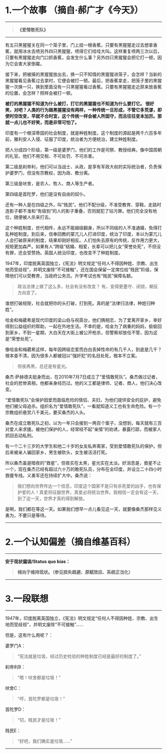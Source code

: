 
# 1.一个故事 （摘自·郝广才《今天》）
----------

> **《爱情敢死队》**

----------

 有五只黑猩猩关在同一个笼子里，门上挂一根香蕉，只要有黑猩猩走过去想拿香蕉，就用冰水去喷另外四只黑猩猩，喷得它们哇哇大叫。这样重复喷两三次以后，只要有黑猩猩走向门口抓香蕉，会发生什么事？另外四只黑猩猩会把它打一顿，因为它会害大家倒霉。
 
 接下来，把被揍的黑猩猩放出去，换一只不知情的黑猩猩进笼子，会怎样？当新的黑猩猩看见香蕉过去拿时，它便会被打一顿。最后，把香蕉拿走，把笼子里的黑猩猩一次换一只，换到里面没有一只黑猩猩看过香蕉。只要有黑猩猩走近原来放香蕉的位置，会怎样？照样会被打一顿。
 
 **被打的黑猩猩不知道为什么被打，打它的黑猩猩也不知道为什么要打它。 很好笑，对吧？人类的行为跟黑猩猩没有两样，一种传统一旦形成，不管它多荒谬，即使时空改变，早就不合时宜，这个传统一样会被人所固守，而且往往变本加厉。那就一点儿也不好笑，而是非常可怕了。**
 
 印度有一个根深蒂固的社会制度，就是种姓制度。这个制度的源起是两千六百多年前，雅利安人入侵、征服了印度，统治者为方便统治，建立种姓制度。
 
 把人分成四个阶级，第一级是婆罗门，他们的工作是司祭、教授经典，像中国周朝的礼官。他们不用交税、不可处罚、不可杀害。
 
 第二级是刹帝利，他们可以当战士、从政，是享有军政大权的实际统治者，负责保护婆罗门，但没有宗教权，因为政、教分离。
 
 第三级是吠舍，是农人、牧人、商人等生产者。 
 
 第四级是首陀罗，他们是没有自由的奴仆。
 
 还有一种人是在四级之外，叫“贱民”。他们不配分级，不准受教育、穿鞋，走路时连影子都不准和“有级别”的人的影子重叠，否则就犯了玷污罪。他们完全没有地位，随便被人杀来打去。 
 
 这个种姓制度，世代相传，永远不能越级翻身，所以不同级的人不准通婚，免得打乱种姓制度。到后来，信奉回教的蒙兀儿人打进印度，统治了印度，本以为蒙兀儿人会打破原来的制度，结果却刚好相反。人们怕失去原有的传统，反作用力更大，规矩更加森严。如果有人“跨级”结婚、相爱，长辈可以把儿女“荣誉处死”，不但没有罪，还会受赞扬。英国人统治印度，也改变不了种姓制度。
 
 1947年，印度脱离英国独立，《宪法》明文规定“任何人不得因种姓、宗教、出生地而受歧视”，并明文废除“不可接触”，还在国会保留一定席位给“贱民”阶级，保障他们可以受教育，当政府公务员。升学考试也有“贱民”保障名额。
 

>  政治法律上做了这么多，社会有没有改变？ 有，变得更墨守、闭锁，朝反方向变了。

 
 谁想打破规矩，社会就把你的头打破，打到死。真的是“法律归法律，种姓归种姓”。
 
 哈金和梅葳希是现代印度的梁山伯与祝英台，他们俩相恋，为了爱离开家乡，幸好得到公益组织的帮助，一起在外地生活。不幸的是，哈金为了病重的妈妈，偷偷回到家乡，不到一星期，大白天在大街上被公开枪杀，但警察却放任不管，因为这是“荣誉处死”。
 
 像哈金和梅葳希这样，每年因跨级恋爱而白白丢掉性命的有几千人，到底是几千？根本查不清，因为很多人都被冠以“强奸犯”的名目处死，根本不立案。
 
 

> 但夜再黑，总还是有星光。

 
 桑杰·萨赫德夫挺身而出，在2010年7月7日成立了“爱情敢死队”。桑杰做过记者，社会的悲惨真相，他都亲身经历过。他的义工都是律师、记者、商人，他们决心改变。
 
 “爱情敢死队”会保护因爱而面临危险的情侣、夫妇，为他们提供安全的庇护，避免他们被父母追杀。组织名为“爱情敢死队”，一看就知道义工也有生命危险。有一个宗教组织悬赏八千美元，要买桑杰的人头。
 
 桑杰在成立敢死队之初，以为一年只会接到一两百个案子，没想到，每天就有三百对爱人来求援。被他们保护的人，经常经不起“亲情”的劝诱，暴露行踪，而被家人抓回去动私刑。
 
 有一个二十三岁的大学生和他二十岁的女友私奔离家，受到爱情敢死队的保护。但后来被亲人骗回家乡，男生被砍头，女生被活活打死。
 
 所以桑杰虽是暗夜的“救星”，但夜实在太黑，星光实在太淡。好消息是，救星不止一个，现在桑杰已经有超过六十万的敢死队员，分布在全印度，并设立二十四小时救援专线。义勇军还在持续扩大中。桑杰说：
 

>  我们想向世界传达一个信息，印度这个国家不是只有杀死爱的凶手，也有保护爱的人！真爱将征服世界，真爱必将统治世界。我相信一定会有这一天，到了这一天，世界才真的得到解放。 
 
 是啊，我们都在等这一天。如果我们想早一点儿看见这一天，就要像桑杰那样见义勇为，不要只是等待。

----------
# 2.一个认知偏差（摘自维基百科）
----------

**安于现状偏误/Status quo bias：**

> **倾向于维持现状。（参见损失趋避、原赋效应、系统正当化）**

----------
# 3.一段联想
----------

1947年，印度脱离英国独立，《宪法》明文规定“任何人不得因种姓、宗教、出生地而受歧视”，并明文废除“不可接触”……

但是，这有什么用呢？：

婆罗门A：

> “宪法就是垃圾，经过历史检验的种姓制度已经是最好的制度了。”

刹帝利B：

> “嗯！吠舍都是垃圾！”

吠舍C：

> “哼，首陀罗都是垃圾！”

首陀罗D：

> “切，贱民才是垃圾！”

贱民E：

> “好吧，我们确实是垃圾……”



----------
